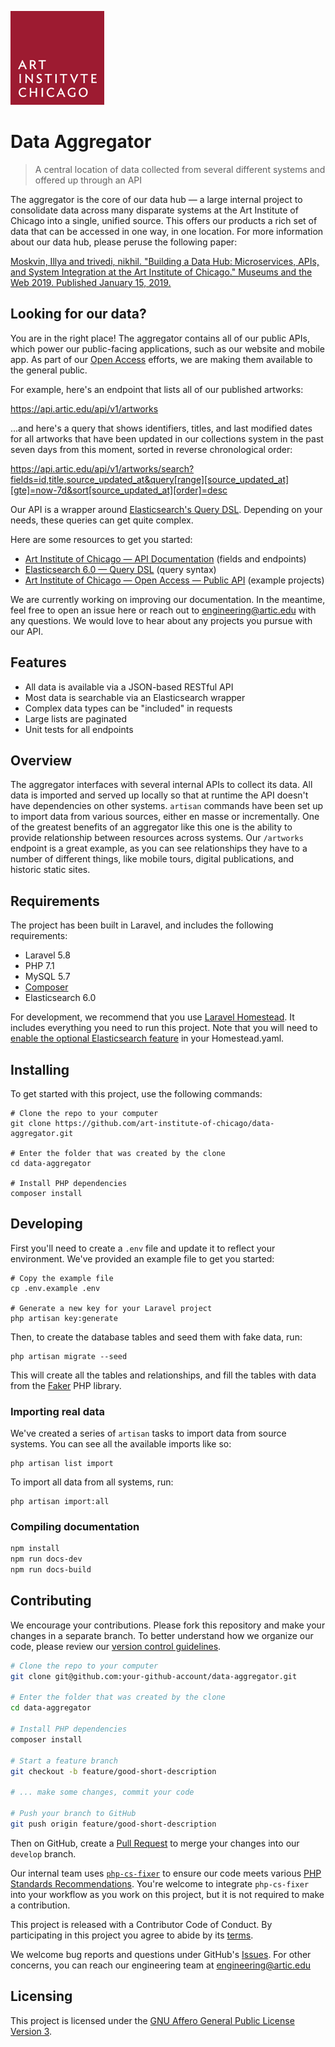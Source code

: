 ![Art Institute of Chicago](https://raw.githubusercontent.com/Art-Institute-of-Chicago/template/main/aic-logo.gif)

# Data Aggregator
> A central location of data collected from several different systems and offered up through an API

The aggregator is the core of our data hub — a large internal project to consolidate data across many disparate systems at the Art Institute of Chicago into a single, unified source. This offers our products a rich set of data that can be accessed in one way, in one location. For more information about our data hub, please peruse the following paper:

[Moskvin, Illya and trivedi, nikhil. "Building a Data Hub: Microservices, APIs, and System Integration at the Art Institute of Chicago." Museums and the Web 2019. Published January 15, 2019.](https://mw19.mwconf.org/paper/building-a-data-hub-microservices-apis-and-system-integration-at-the-art-institute-of-chicago/)


## Looking for our data?

You are in the right place! The aggregator contains all of our public APIs, which power our public-facing applications, such as our website and mobile app. As part of our [Open Access](https://www.artic.edu/open-access) efforts, we are making them available to the general public.

For example, here's an endpoint that lists all of our published artworks:

https://api.artic.edu/api/v1/artworks

...and here's a query that shows identifiers, titles, and last modified dates for all artworks that have been updated in our collections system in the past seven days from this moment, sorted in reverse chronological order:

https://api.artic.edu/api/v1/artworks/search?fields=id,title,source_updated_at&query[range][source_updated_at][gte]=now-7d&sort[source_updated_at][order]=desc

Our API is a wrapper around [Elasticsearch's Query DSL](https://www.elastic.co/guide/en/elasticsearch/reference/6.0/query-dsl.html). Depending on your needs, these queries can get quite complex.

Here are some resources to get you started:

* [Art Institute of Chicago — API Documentation](https://api.artic.edu/docs) (fields and endpoints)
* [Elasticsearch 6.0 — Query DSL](https://www.elastic.co/guide/en/elasticsearch/reference/6.0/query-dsl.html) (query syntax)
* [Art Institute of Chicago — Open Access — Public API](https://www.artic.edu/open-access/public-api) (example projects)

We are currently working on improving our documentation. In the meantime, feel free to open an issue here or reach out to engineering@artic.edu with any questions. We would love to hear about any projects you pursue with our API.


## Features

* All data is available via a JSON-based RESTful API
* Most data is searchable via an Elasticsearch wrapper
* Complex data types can be "included" in requests
* Large lists are paginated
* Unit tests for all endpoints


## Overview

The aggregator interfaces with several internal APIs to collect its data. All data is imported and served up locally so that at runtime the API doesn't have dependencies on other systems. `artisan` commands have been set up to import data from various sources, either en masse or incrementally. One of the greatest benefits of an aggregator like this one is the ability to provide relationship between resources across systems. Our `/artworks` endpoint is a great example, as you can see relationships they have to a number of different things, like mobile tours, digital publications, and historic static sites.


## Requirements

The project has been built in Laravel, and includes the following requirements:

* Laravel 5.8
* PHP 7.1
* MySQL 5.7
* [Composer](https://getcomposer.org/)
* Elasticsearch 6.0

For development, we recommend that you use [Laravel Homestead](https://laravel.com/docs/5.8/homestead). It includes everything you need to run this project. Note that you will need to [enable the optional Elasticsearch feature](https://laravel.com/docs/5.8/homestead#installing-optional-features) in your Homestead.yaml.


## Installing

To get started with this project, use the following commands:

```shell
# Clone the repo to your computer
git clone https://github.com/art-institute-of-chicago/data-aggregator.git

# Enter the folder that was created by the clone
cd data-aggregator

# Install PHP dependencies
composer install
```


## Developing

First you'll need to create a `.env` file and update it to reflect  your environment. We've provided an example file to get you started:

```shell
# Copy the example file
cp .env.example .env

# Generate a new key for your Laravel project
php artisan key:generate
```

Then, to create the database tables and seed them with fake data, run:

```shell
php artisan migrate --seed
```

This will create all the tables and relationships, and fill the tables with data from the [Faker](https://github.com/fzaninotto/Faker) PHP library.


### Importing real data

We've created a series of `artisan` tasks to import data from source systems. You can see all the available imports like so:

```shell
php artisan list import
```

To import all data from all systems, run:

```shell
php artisan import:all
```

### Compiling documentation

```bash
npm install
npm run docs-dev
npm run docs-build
```

## Contributing

We encourage your contributions. Please fork this repository and make your changes in a separate branch. To better understand how we organize our code, please review our [version control guidelines](https://docs.google.com/document/d/1B-27HBUc6LDYHwvxp3ILUcPTo67VFIGwo5Hiq4J9Jjw).

```bash
# Clone the repo to your computer
git clone git@github.com:your-github-account/data-aggregator.git

# Enter the folder that was created by the clone
cd data-aggregator

# Install PHP dependencies
composer install

# Start a feature branch
git checkout -b feature/good-short-description

# ... make some changes, commit your code

# Push your branch to GitHub
git push origin feature/good-short-description
```

Then on GitHub, create a [Pull Request](https://help.github.com/en/github/collaborating-with-issues-and-pull-requests/about-pull-requests) to merge your changes into our `develop` branch.

Our internal team uses [`php-cs-fixer`](https://github.com/FriendsOfPHP/PHP-CS-Fixer) to ensure our code meets various [PHP Standards Recommendations](https://www.php-fig.org/psr/). You're welcome to integrate `php-cs-fixer` into your workflow as you work on this project, but it is not required to make a contribution.

This project is released with a Contributor Code of Conduct. By participating in this project you agree to abide by its [terms](CODE_OF_CONDUCT.md).

We welcome bug reports and questions under GitHub's [Issues](issues). For other concerns, you can reach our engineering team at [engineering@artic.edu](mailto:engineering@artic.edu)


## Licensing

This project is licensed under the [GNU Affero General Public License Version 3](LICENSE).
